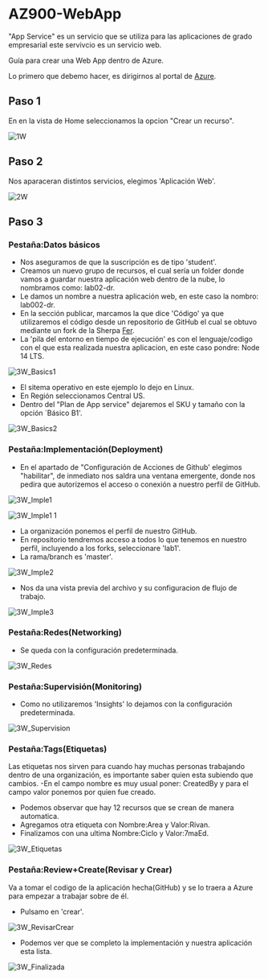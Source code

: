 # AZ900-WebApp
"App Service" es un servicio que se utiliza para las aplicaciones de grado empresarial este servivcio es un servicio web.

Guía para crear una Web App dentro de Azure.

Lo primero que debemo hacer, es dirigirnos al portal de [Azure](https://portal.azure.com/#home).

## Paso 1
En en la vista de Home seleccionamos la opcion "Crear un recurso".

![1W](https://user-images.githubusercontent.com/99112892/173209337-dd01e7e0-29f6-40d3-ad7e-33c6290a6f3a.png)

## Paso 2
Nos aparaceran distintos servicios, elegimos 'Aplicación Web'.

![2W](https://user-images.githubusercontent.com/99112892/173213894-2d35c5ee-80d9-43da-b2ea-a42dcb9ebe46.png)


## Paso 3
### Pestaña:Datos básicos
- Nos aseguramos de que la suscripción es de tipo 'student'.
- Creamos un nuevo grupo de recursos, el cual sería un folder donde vamos a guardar nuestra aplicación web dentro de la nube, lo nombramos como: lab02-dr.
- Le damos un nombre a nuestra aplicación web, en este caso la nombro: lab002-dr.
- En la sección publicar, marcamos la que dice 'Código' ya que utilizaremos el código desde un repositorio de GitHub el cual se obtuvo mediante un fork de la Sherpa [Fer](https://github.com/FernandaOchoa).
- La 'pila del entorno en tiempo de ejecución' es con el lenguaje/codigo con el que esta realizada
nuestra aplicacion, en este caso pondre: Node 14 LTS.

![3W_Basics1](https://user-images.githubusercontent.com/99112892/173209436-aca75777-d83e-4abe-9f3c-ddad7acbbcc6.png)

- El sitema operativo en este ejemplo lo dejo en Linux.
- En Región seleccionamos Central US.
- Dentro del "Plan de App service" dejaremos el SKU y tamaño con la opción ´Básico B1'.

![3W_Basics2](https://user-images.githubusercontent.com/99112892/173209449-94c57b4c-c91b-4608-ad76-39d89cdff568.png)

### Pestaña:Implementación(Deployment)
- En el apartado de "Configuración de Acciones de Github' elegimos "habilitar", de inmediato nos saldra una ventana emergente, donde nos pedira que autorizemos el acceso o conexión a nuestro perfil de GitHub.

![3W_Imple1](https://user-images.githubusercontent.com/99112892/173209606-491b4696-0b20-41c7-976f-b3a849e642af.png)

![3W_Imple1 1](https://user-images.githubusercontent.com/99112892/173209612-07124036-bb1c-4e4a-9324-364012112358.png)

- La organización ponemos el perfil de nuestro GitHub.
- En repositorio tendremos acceso a todos lo que tenemos en nuestro perfil, incluyendo a los forks, seleccionare 'lab1'.
- La rama/branch es 'master'.

![3W_Imple2](https://user-images.githubusercontent.com/99112892/173209640-8da76110-5acc-477f-b099-d1d687619126.png)

- Nos da una vista previa del archivo y su configuracion de flujo de trabajo. 

![3W_Imple3](https://user-images.githubusercontent.com/99112892/173209648-8f3730c7-21bf-46e4-9b1f-5949b56244fa.png)

### Pestaña:Redes(Networking)
- Se queda con la configuración predeterminada. 

![3W_Redes](https://user-images.githubusercontent.com/99112892/173209666-723bbc89-60ea-49db-9091-ab0e929bcebd.png)

### Pestaña:Supervisión(Monitoring)
- Como no utilizaremos 'Insights' lo dejamos con la configuración predeterminada.

![3W_Supervision](https://user-images.githubusercontent.com/99112892/173209689-8c207e33-65d4-4808-a08c-7f4cac0c98a1.png)

### Pestaña:Tags(Etiquetas)
Las etiquetas nos sirven para cuando hay muchas personas trabajando dentro de una organización, es importante saber quien esta subiendo que cambios.
-En el campo nombre es muy usual poner: CreatedBy y para el campo valor ponemos por quien fue creado.
- Podemos observar que hay 12 recursos que se crean de manera automatica.
- Agregamos otra etiqueta con Nombre:Area y Valor:Rivan.
- Finalizamos con una ultima Nombre:Ciclo y Valor:7maEd.

![3W_Etiquetas](https://user-images.githubusercontent.com/99112892/173209750-a35c90d1-3afa-47e0-91e8-fc217b94ae36.png)

### Pestaña:Review+Create(Revisar y Crear)
Va a tomar el codigo de la aplicación hecha(GitHub) y se lo traera a Azure para empezar a trabajar sobre de él.
- Pulsamo en 'crear'.

![3W_RevisarCrear](https://user-images.githubusercontent.com/99112892/173209780-b715ec5a-ad81-4d64-bfd5-291b8efce3ee.png)

- Podemos ver que se completo la implementación y nuestra aplicación esta lista.

![3W_Finalizada](https://user-images.githubusercontent.com/99112892/173209793-d7d40c2f-bbf5-41f1-bd90-e1eaca22fa9a.png)
